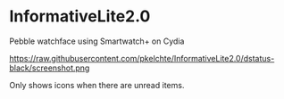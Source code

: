 InformativeLite2.0
==================

Pebble watchface using Smartwatch+ on Cydia

https://raw.githubusercontent.com/pkelchte/InformativeLite2.0/dstatus-black/screenshot.png

Only shows icons when there are unread items.
